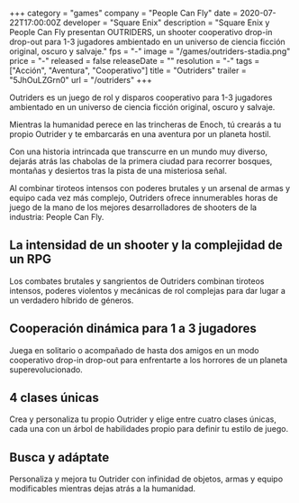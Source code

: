 +++
category = "games"
company = "People Can Fly"
date = 2020-07-22T17:00:00Z
developer = "Square Enix"
description = "Square Enix y People Can Fly presentan OUTRIDERS, un shooter cooperativo drop-in drop-out para 1-3 jugadores ambientado en un universo de ciencia ficción original, oscuro y salvaje."
fps = "-"
image = "/games/outriders-stadia.png"
price = "-"
released = false
releaseDate = ""
resolution = "-"
tags = ["Acción", "Aventura", "Cooperativo"]
title = "Outriders"
trailer = "5JhOuLZGrn0"
url = "/outriders"
+++

Outriders es un juego de rol y disparos cooperativo para 1-3 jugadores ambientado en un universo de ciencia ficción original, oscuro y salvaje.

Mientras la humanidad perece en las trincheras de Enoch, tú crearás a tu propio Outrider y te embarcarás en una aventura por un planeta hostil.

Con una historia intrincada que transcurre en un mundo muy diverso, dejarás atrás las chabolas de la primera ciudad para recorrer bosques, montañas y desiertos tras la pista de una misteriosa señal.

Al combinar tiroteos intensos con poderes brutales y un arsenal de armas y equipo cada vez más complejo, Outriders ofrece innumerables horas de juego de la mano de los mejores desarrolladores de shooters de la industria: People Can Fly.

## La intensidad de un shooter y la complejidad de un RPG

Los combates brutales y sangrientos de Outriders combinan tiroteos intensos, poderes violentos y mecánicas de rol complejas para dar lugar a un verdadero híbrido de géneros.

## Cooperación dinámica para 1 a 3 jugadores

Juega en solitario o acompañado de hasta dos amigos en un modo cooperativo drop-in drop-out para enfrentarte a los horrores de un planeta superevolucionado.

## 4 clases únicas

Crea y personaliza tu propio Outrider y elige entre cuatro clases únicas, cada una con un árbol de habilidades propio para definir tu estilo de juego.

## Busca y adáptate

Personaliza y mejora tu Outrider con infinidad de objetos, armas y equipo modificables mientras dejas atrás a la humanidad.
